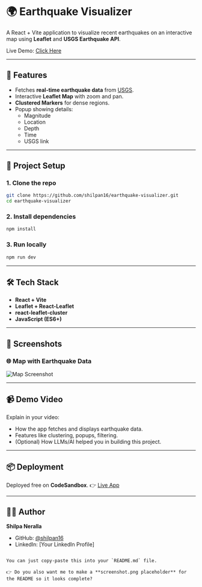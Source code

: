 # 🌍 Earthquake Visualizer

A React + Vite application to visualize recent earthquakes on an interactive map using **Leaflet** and **USGS Earthquake API**.  

Live Demo: [Click Here](https://fjldjv-5173.csb.app/)  

---

## 🚀 Features
- Fetches **real-time earthquake data** from [USGS](https://earthquake.usgs.gov/earthquakes/feed/v1.0/geojson.php).  
- Interactive **Leaflet Map** with zoom and pan.  
- **Clustered Markers** for dense regions.  
- Popup showing details:  
  - Magnitude  
  - Location  
  - Depth  
  - Time  
  - USGS link  

---

## 📂 Project Setup

### 1. Clone the repo
```bash
git clone https://github.com/shilpan16/earthquake-visualizer.git
cd earthquake-visualizer
````

### 2. Install dependencies

```bash
npm install
```

### 3. Run locally

```bash
npm run dev
```

---

## 🛠️ Tech Stack

* **React + Vite**
* **Leaflet + React-Leaflet**
* **react-leaflet-cluster**
* **JavaScript (ES6+)**

---

## 📸 Screenshots

### 🌐 Map with Earthquake Data

![Map Screenshot](./screenshot.png)

---

## 📹 Demo Video

Explain in your video:

* How the app fetches and displays earthquake data.
* Features like clustering, popups, filtering.
* (Optional) How LLMs/AI helped you in building this project.

---

## 📦 Deployment

Deployed free on **CodeSandbox**.
👉 [Live App](https://fjldjv-5173.csb.app/)

---

## 👩‍💻 Author

**Shilpa Neralla**

* GitHub: [@shilpan16](https://github.com/shilpan16)
* LinkedIn: \[Your LinkedIn Profile]

```

You can just copy-paste this into your `README.md` file.  

👉 Do you also want me to make a **screenshot.png placeholder** for the README so it looks complete?
```
